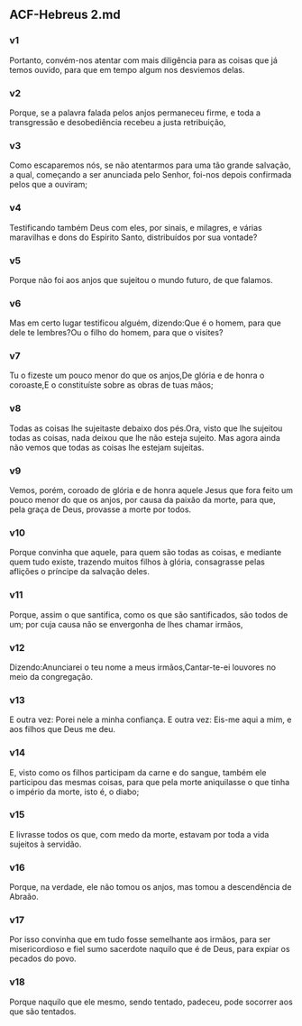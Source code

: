 ## ACF-Hebreus 2.md
### v1
 Portanto, convém-nos atentar com mais diligência para as coisas que já temos ouvido, para que em tempo algum nos desviemos delas.
### v2
 Porque, se a palavra falada pelos anjos permaneceu firme, e toda a transgressão e desobediência recebeu a justa retribuição,
### v3
 Como escaparemos nós, se não atentarmos para uma tão grande salvação, a qual, começando a ser anunciada pelo Senhor, foi-nos depois confirmada pelos que a ouviram;
### v4
 Testificando também Deus com eles, por sinais, e milagres, e várias maravilhas e dons do Espírito Santo, distribuídos por sua vontade?
### v5
 Porque não foi aos anjos que sujeitou o mundo futuro, de que falamos.
### v6
 Mas em certo lugar testificou alguém, dizendo:Que é o homem, para que dele te lembres?Ou o filho do homem, para que o visites?
### v7
 Tu o fizeste um pouco menor do que os anjos,De glória e de honra o coroaste,E o constituíste sobre as obras de tuas mãos;
### v8
 Todas as coisas lhe sujeitaste debaixo dos pés.Ora, visto que lhe sujeitou todas as coisas, nada deixou que lhe não esteja sujeito. Mas agora ainda não vemos que todas as coisas lhe estejam sujeitas.
### v9
 Vemos, porém, coroado de glória e de honra aquele Jesus que fora feito um pouco menor do que os anjos, por causa da paixão da morte, para que, pela graça de Deus, provasse a morte por todos.
### v10
 Porque convinha que aquele, para quem são todas as coisas, e mediante quem tudo existe, trazendo muitos filhos à glória, consagrasse pelas aflições o príncipe da salvação deles.
### v11
 Porque, assim o que santifica, como os que são santificados, são todos de um; por cuja causa não se envergonha de lhes chamar irmãos,
### v12
 Dizendo:Anunciarei o teu nome a meus irmãos,Cantar-te-ei louvores no meio da congregação.
### v13
 E outra vez: Porei nele a minha confiança. E outra vez: Eis-me aqui a mim, e aos filhos que Deus me deu.
### v14
 E, visto como os filhos participam da carne e do sangue, também ele participou das mesmas coisas, para que pela morte aniquilasse o que tinha o império da morte, isto é, o diabo;
### v15
 E livrasse todos os que, com medo da morte, estavam por toda a vida sujeitos à servidão.
### v16
 Porque, na verdade, ele não tomou os anjos, mas tomou a descendência de Abraão.
### v17
 Por isso convinha que em tudo fosse semelhante aos irmãos, para ser misericordioso e fiel sumo sacerdote naquilo que é de Deus, para expiar os pecados do povo.
### v18
 Porque naquilo que ele mesmo, sendo tentado, padeceu, pode socorrer aos que são tentados.
